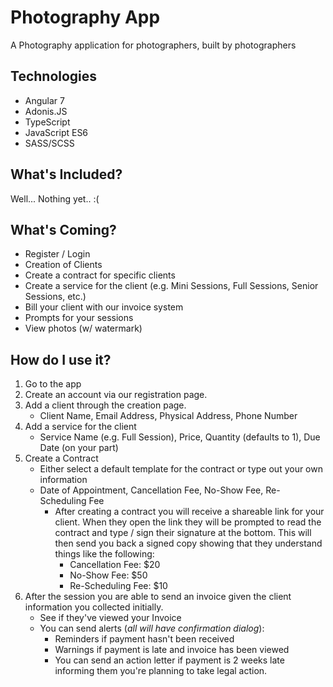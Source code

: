 # Photography App
A Photography application for photographers, built by photographers

## Technologies
* Angular 7
* Adonis.JS
* TypeScript
* JavaScript ES6
* SASS/SCSS

## What's Included?
Well... Nothing yet.. :(

## What's Coming?
* Register / Login
* Creation of Clients
* Create a contract for specific clients
* Create a service for the client (e.g. Mini Sessions, Full Sessions, Senior Sessions, etc.)
* Bill your client with our invoice system
* Prompts for your sessions
* View photos (w/ watermark)

## How do I use it?

 1. Go to the app
 2. Create an account via our registration page.
 3. Add a client through the creation page.
	 * Client Name, Email Address, Physical Address, Phone Number
 4. Add a service for the client
	 * Service Name (e.g. Full Session), Price, Quantity (defaults to 1), Due Date (on your part)
 5. Create a Contract 
	 * Either select a default template for the contract or type out your own information
	 * Date of Appointment, Cancellation Fee, No-Show Fee, Re-Scheduling Fee 
		 * After creating a contract you will receive a shareable link for your client. When they open the link they will be 			prompted to read the contract and type / sign their signature at the bottom. This will then send you back a signed copy showing that they understand things like the following:
			 * Cancellation Fee: $20
			 * No-Show Fee: $50
			 * Re-Scheduling Fee: $10
 6.  After the session you are able to send an invoice given the client information you collected initially. 
	 * See if they've viewed your Invoice
	 * You can send alerts (*all will have confirmation dialog*): 
		*  Reminders if payment hasn't been received
		 * Warnings if payment is late and invoice has been viewed
		 * You can send an action letter if payment is 2 weeks late informing them you're planning to take legal action. 

